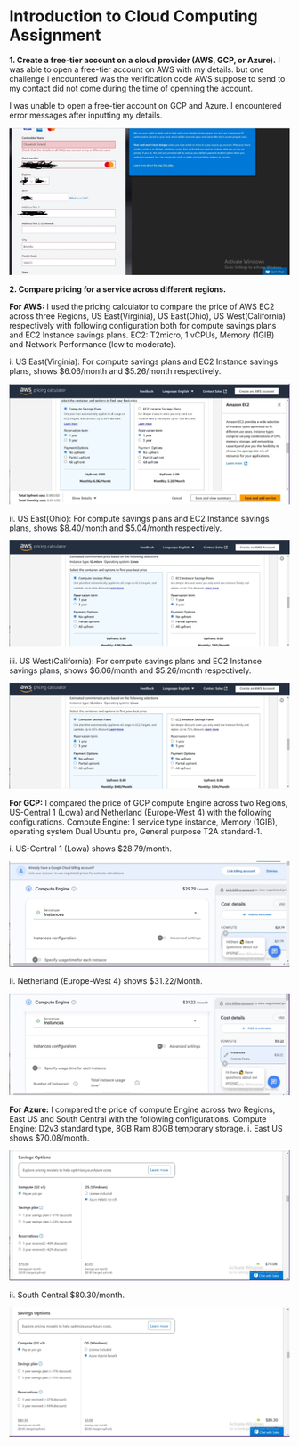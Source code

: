 # Introduction to Cloud Computing Assignment

**1. Create a free-tier account on a cloud provider (AWS, GCP, or Azure).**
I was able to open a free-tier account on AWS with my details. but one challenge i encountered was the verification code AWS suppose to send to my contact did not come during the time of openning the account.

I was unable to open a free-tier account on GCP and Azure. I encountered error messages after inputting my details. 

![azure 1](photos/azure_1.jpg)

**2. Compare pricing for a service across different regions.**

**For AWS:**
I used the pricing calculator to compare the price of AWS EC2 across three Regions, US East(Virginia), US East(Ohio), US West(California) respectively with following configuration both for compute savings plans and EC2 Instance savings plans.
EC2: T2micro, 1 vCPUs, Memory (1GIB) and Network Performance (low to moderate).

i. US East(Virginia): For compute savings plans and EC2 Instance savings plans, shows $6.06/month and $5.26/month respectively.

![aws 1](photos/aws_1.jpg)


ii. US East(Ohio): For compute savings plans and EC2 Instance savings plans, shows $8.40/month and $5.04/month respectively.

![aws 2](photos/aws_2.jpg)


iii. US West(California): For compute savings plans and EC2 Instance savings plans, shows $6.06/month and $5.26/month respectively.

![aws 3](photos/aws_3.jpg)


**For GCP:**
I compared the price of GCP compute Engine across two Regions, US-Central 1 (Lowa) and Netherland (Europe-West 4) with the following configurations.
Compute Engine: 1 service type instance, Memory (1GIB), operating system Dual Ubuntu pro, General purpose T2A standard-1.

i.  US-Central 1 (Lowa) shows $28.79/month.

![gcp 1](photos/gcp_1.jpg)



ii. Netherland (Europe-West 4) shows $31.22/Month.


![gcp 2](photos/gcp_2.jpg)


**For Azure:**
I compared the price of compute Engine across two Regions, East US and South Central with the following configurations.
Compute Engine: D2v3 standard type, 8GB Ram 80GB temporary storage.
i. East US shows $70.08/month.

![Azure 2](photos/Azure_2.jpg)




ii. South Central $80.30/month.


![azure 3](photos/azure_3.jpg)
